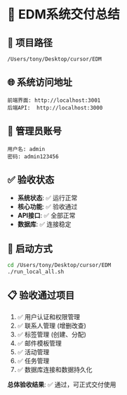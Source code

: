 # 🎯 EDM系统交付总结

## 📍 项目路径
```
/Users/tony/Desktop/cursor/EDM
```

## 🌐 系统访问地址
```
前端界面: http://localhost:3001
后端API:  http://localhost:3000
```

## 🔐 管理员账号
```
用户名: admin
密码: admin123456
```

## ✅ 验收状态
- **系统状态**: ✅ 运行正常
- **核心功能**: ✅ 验收通过
- **API接口**: ✅ 全部正常
- **数据库**: ✅ 连接稳定

## 🚀 启动方式
```bash
cd /Users/tony/Desktop/cursor/EDM
./run_local_all.sh
```

## 📋 验收通过项目
1. ✅ 用户认证和权限管理
2. ✅ 联系人管理 (增删改查)
3. ✅ 标签管理 (创建、分配)
4. ✅ 邮件模板管理
5. ✅ 活动管理
6. ✅ 任务管理
7. ✅ 数据库连接和数据持久化

**总体验收结果**: ✅ 通过，可正式交付使用 